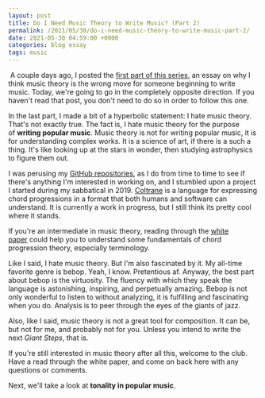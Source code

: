 ```yaml
---
layout: post
title: Do I Need Music Theory to Write Music? (Part 2)
permalink: /2021/05/30/do-i-need-music-theory-to-write-music-part-2/
date: 2021-05-30 04:59:00 +0000
categories: blog essay
tags: music
---
```

 A couple days ago, I posted the [first part of this series](https://www.jechasteen.com/2021/05/do-i-need-music-theory-to-write-music.html), an essay on why I think music theory is the wrong move for someone beginning to write music. Today, we're going to go in the completely opposite direction. If you haven't read that post, you don't need to do so in order to follow this one.

In the last part, I made a bit of a hyperbolic statement: I hate music theory. That's not exactly true. The fact is, I hate music theory for the purpose of **writing popular music**. Music theory is not for writing popular music, it is for understanding complex works. It is a science of art, if there is a such a thing. It's like looking up at the stars in wonder, then studying astrophysics to figure them out.

I was perusing my [GitHub repositories](https://github.com/jechasteen), as I do from time to time to see if there's anything I'm interested in working on, and I stumbled upon a project I started during my sabbatical in 2019. [Coltrane](https://github.com/jechasteen/Coltrane) is a language for expressing chord progressions in a format that both humans and software can understand. It is currently a work in progress, but I still think its pretty cool where it stands.

If you're an intermediate in music theory, reading through the [white paper](https://jechasteen.github.io/Coltrane/book/index.html) could help you to understand some fundamentals of chord progression theory, especially terminology.

Like I said, I hate music theory. But I'm also fascinated by it. My all-time favorite genre is bebop. Yeah, I know. Pretentious af. Anyway, the best part about bebop is the virtuosity. The fluency with which they speak the language is astonishing, inspiring, and perpetually amazing. Bebop is not only wonderful to listen to without analyzing, it is fulfilling and fascinating when you do. Analysis is to peer through the eyes of the giants of jazz.

Also, like I said, music theory is not a great tool for composition. It can be, but not for me, and probably not for you. Unless you intend to write the next _Giant Steps_, that is.

If you're still interested in music theory after all this, welcome to the club. Have a read through the white paper, and come on back here with any questions or comments.

Next, we'll take a look at **tonality in popular music**.

